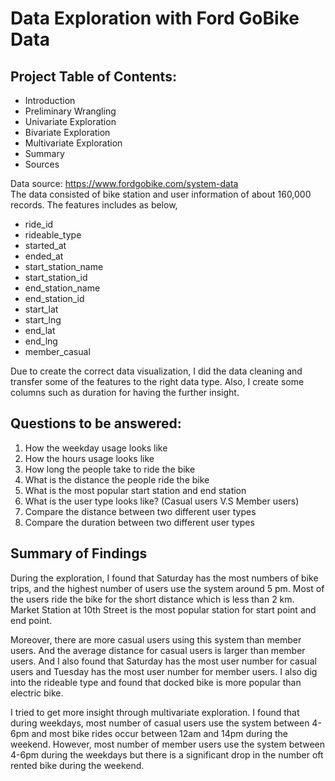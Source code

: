 # Data Exploration with Ford GoBike Data

## Project Table of Contents:
* Introduction
* Preliminary Wrangling
* Univariate Exploration
* Bivariate Exploration
* Multivariate Exploration
* Summary
* Sources

Data source: https://www.fordgobike.com/system-data <br>
The data consisted of bike station and user information of about 160,000 records. The features includes as below, 
* ride_id
* rideable_type
* started_at
* ended_at
* start_station_name
* start_station_id
* end_station_name
* end_station_id
* start_lat
* start_lng
* end_lat
* end_lng
* member_casual

Due to create the correct data visualization, I did the data cleaning and transfer some of the features to the right data type. Also, I create some columns such as duration for having the further insight.

## Questions to be answered:
1. How the weekday usage looks like
2. How the hours usage looks like
3. How long the people take to ride the bike
4. What is the distance the people ride the bike
5. What is the most popular start station and end station
6. What is the user type looks like? (Casual users V.S Member users)
7. Compare the distance between two different user types
8. Compare the duration between two different user types


## Summary of Findings

During the exploration, I found that Saturday has the most numbers of bike trips, and the highest number of users use the system around 5 pm. Most of the users ride the bike for the short distance which is less than 2 km. Market Station at 10th Street is the most popular station for start point and end point.

Moreover, there are more casual users using this system than member users. And the average distance for casual users is larger than member users. And I also found that Saturday has the most user number for casual users and Tuesday has the most user number for member users. I also dig into the rideable type and found that docked bike is more popular than electric bike.

I tried to get more insight through multivariate exploration. I found that during weekdays, most number of casual users use the system between 4-6pm and most bike rides occur between 12am and 14pm during the weekend. However, most number of member users use the system between 4-6pm during the weekdays but there is a significant drop in the number oft rented bike during the weekend. 






